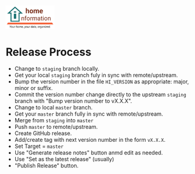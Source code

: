 <img src="../../src/hi/static/img/hi-logo-w-tagline-197x96.png" alt="Home Information Logo" width="128">

# Release Process

- Change to `staging` branch locally.
- Get your local `staging` branch fuly in sync with remote/upstream.
- Bump the version number in the file `HI_VERSION` as appropriate: major, minor or suffix.
- Commit the version number change directly to the upstream `staging` branch with "Bump version number to vX.X.X".
- Change to local `master` branch.
- Get your `master` branch fully in sync with remote/upstream.
- Merge from `staging` into `master`
- Push `master` to remote/upstream.
- Create GitHub release.
- Add/create tag with next version number in the form `vX.X.X`.
- Set Target = `master`
- Use "Generate release notes" button anmd edit as needed.
- Use "Set as the latest release" (usually)
- "Publish Release" button.
